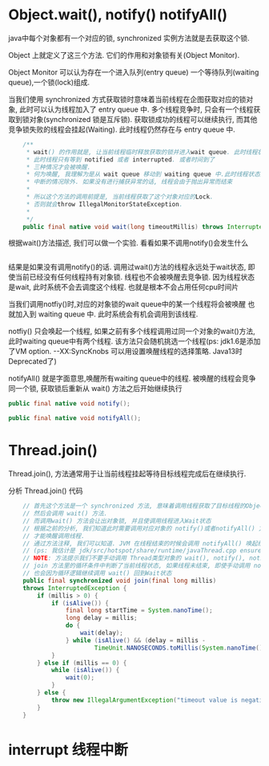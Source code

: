 # Object.wait(), notify() notifyAll()
java中每个对象都有一个对应的锁, synchronized 实例方法就是去获取这个锁.

Object 上就定义了这三个方法. 它们的作用和对象锁有关(Object Monitor).

Object Monitor 可以认为存在一个进入队列(entry queue) 一个等待队列(waiting queue),一个锁(lock)组成.

当我们使用 synchronized 方式获取锁时意味着当前线程在企图获取对应的锁对象, 此时可以认为线程加入了 entry queue 中.
多个线程竞争时, 只会有一个线程获取到锁对象(synchronized 锁是互斥锁).
获取锁成功的线程可以继续执行, 而其他竞争锁失败的线程会挂起(Waiting). 此时线程仍然存在与 entry queue 中.

```java
    /**
     * wait() 的作用就是, 让当前线程临时释放获取的锁并进入wait queue. 此时线程状态是 Wait
     * 此时线程只有等到 notified 或者 interrupted. 或者时间到了
     * 三种情况才会被唤醒.
     * 何为唤醒, 我理解为是从 wait queue 移动到 waiting queue 中.此时线程状态变为 Waiting
     * 中断的情况除外. 如果没有进行捕获异常的话, 线程会由于抛出异常而结束
     * 
     * 所以这个方法的调用前提是, 当前线程获取了这个对象对应的Lock. 
     * 否则就会throw IllegalMonitorStateException.
     *
     */
    public final native void wait(long timeoutMillis) throws InterruptedException;
```

根据wait()方法描述, 我们可以做一个实验. 看看如果不调用notify()会发生什么
```java


```
结果是如果没有调用notify()的话. 调用过wait()方法的线程永远处于wait状态, 即使当前已经没有任何线程持有对象锁.
线程也不会被唤醒去竞争锁. 因为线程状态是wait, 此时系统不会去调度这个线程. 也就是根本不会占用任何cpu时间片

当我们调用notfiy()时,对应的对象锁的wait queue中的某一个线程将会被唤醒
也就加入到 waiting queue 中. 此时系统会有机会调用到该线程.

notfiy() 只会唤起一个线程, 如果之前有多个线程调用过同一个对象的wait()方法, 此时waiting queue中有两个线程.
该方法只会随机挑选一个线程(ps: jdk1.6是添加了VM option. --XX:SyncKnobs 可以用设置唤醒线程的选择策略. Java13时Deprecated了)

notifyAll() 就是字面意思,唤醒所有waiting queue中的线程.
被唤醒的线程会竞争同一个锁, 获取锁后重新从 wait() 方法之后开始继续执行

```java
public final native void notify();

public final native void notifyAll();
```

# Thread.join()
Thread.join(), 方法通常用于让当前线程挂起等待目标线程完成后在继续执行.


分析 Thread.join() 代码
```java
    // 首先这个方法是一个 synchronized 方法, 意味着调用线程获取了目标线程的ObjectMonitor
    // 然后会调用 wait() 方法.
    // 而调用wait() 方法会让出对象锁, 并且使调用线程进入Wait状态
    // 根据之前的分析, 我们知道此时需要调用对应对象的 notify()或者notifyAll() 方法.
    // 才能唤醒调用线程.
    // 通过方法注释, 我们可以知道. JVM 在线程结束的时候会调用 notifyAll() 唤起线程
    // (ps: 我估计是 jdk/src/hotspot/share/runtime/javaThread.cpp ensure_join() 方法)
    // NOTE: 方法提示我们不要手动调用 Thread类型对象的 wait(), notify(), notifyAll() 方法
    // join 方法里的循环条件中判断了当前线程状态, 如果线程未结束, 即使手动调用 notifyAll() 方法唤起join的调用线程
    // 也会因为循环逻辑继续调用 wait() 回到Wait状态
    public final synchronized void join(final long millis)
    throws InterruptedException {
        if (millis > 0) {
            if (isAlive()) {
                final long startTime = System.nanoTime();
                long delay = millis;
                do {
                    wait(delay);
                } while (isAlive() && (delay = millis -
                        TimeUnit.NANOSECONDS.toMillis(System.nanoTime() - startTime)) > 0);
            }
        } else if (millis == 0) {
            while (isAlive()) {
                wait(0);
            }
        } else {
            throw new IllegalArgumentException("timeout value is negative");
        }
    }
```

# interrupt 线程中断



